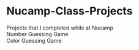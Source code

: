 # Nucamp-Class-Projects
Projects that I completed while at Nucamp
<br>
Number Guessing Game 
<br>
Color Guessing Game
<br>
